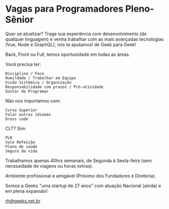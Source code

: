 # Vagas para Programadores Pleno-Sênior

Quer se atualizar? Traga sua experiência com desenvolvimento (de qualquer linguagem) e venha trabalhar com as mais avançadas tecnologias (Vue, Node e GraphQL), nós te ajudamos! de Geek para Geek!

Back, Front ou Full, temos oportunidade em todas as áreas.

Você precisa ter:

	Disciplina / Foco
	Humildade / Trabalhar em Equipe
	Visão Sistêmica / Organização
	Responsabilidade com prazos / Pró-atividade
	Gostar de Programar

Não nos importamos com:

	Curso Superior
	Falar outros idiomas
	Dress code

CLT? Sim:

	PLR
	Vale Refeição
	Plano de saúde
	Seguro de vida

Trabalhamos apenas 40hrs semanais, de Segunda à Sexta-feira (sem necessidade de viagens ou horas extras).

Ambiente profissional e amigável (Próximo dos Fundadores e Diretoria).

Somos a Geeks "uma startup de 27 anos" com atuação Nacional (ainda) e em plena expansão!

rh@geeks.net.br
